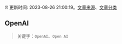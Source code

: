 :alarm_clock: 更新时间: 2023-08-26 21:00:19。[文章来源](/README.md)、[文章分类](/TAGS.md)

## OpenAI


> 关键字：`OpenAI`、`Open AI`



